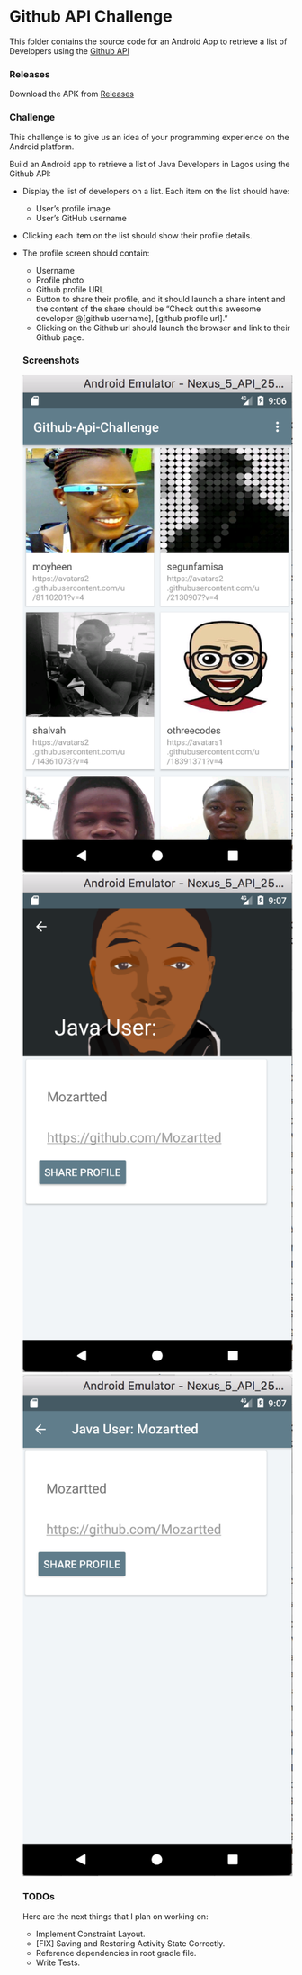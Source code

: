 # Github API Challenge

This folder contains the source code for an Android App to retrieve a list of Developers using the [Github API](https://developer.github.com/v3/search/#search-users)

 ### Releases
  
Download the APK from [Releases](https://github.com/TheDancerCodes/Github-Api-Challenge/releases/)
  
### Challenge

This challenge is to give us an idea of your programming experience on the Android platform.

Build an Android app to retrieve a list of Java Developers in Lagos using the Github API:
* Display the list of developers on a list. Each item on the list should have:
  * User’s profile image
  * User’s GitHub username
* Clicking each item on the list should show their profile details.
* The profile screen should contain:
  * Username
  * Profile photo
  * Github profile URL
  * Button to share their profile, and it should launch a share intent and the content of the share should be “Check out this awesome developer @[github username], [github profile url].”
  * Clicking on the Github url should launch the browser and link to their Github page.
  
  
  ### Screenshots

  ![Grid View](app/src/main/res/drawable/ScreenShot1.png?raw=true "ScreenShot1") ![Detail View](app/src/main/res/drawable/ScreenShot2.png?raw=true "ScreenShot2") ![Detail View](app/src/main/res/drawable/ScreenShot3.png?raw=true "ScreenShot3")

  
  ### TODOs
  Here are the next things that I plan on working on:
  
  * Implement Constraint Layout.
  * [FIX] Saving and Restoring Activity State Correctly.
  * Reference dependencies in root gradle file.
  * Write Tests.